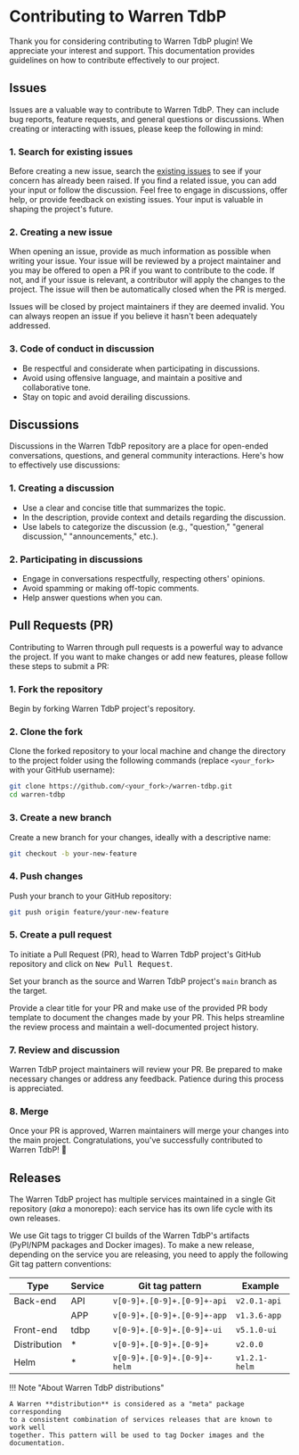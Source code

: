 # Contributing to Warren TdbP

Thank you for considering contributing to Warren TdbP plugin! We appreciate your
interest and support. This documentation provides guidelines on how to contribute
effectively to our project.

## Issues

Issues are a valuable way to contribute to Warren TdbP. They can include bug reports,
feature requests, and general questions or discussions. When creating or
interacting with issues, please keep the following in mind:

### 1. Search for existing issues

Before creating a new issue, search the
[existing issues](https://github.com/apui-avignon-university/warren-tdbp/issues)
to see if your concern has already been raised. If you find a related issue, you
can add your input or follow the discussion. Feel free to engage in discussions,
offer help, or provide feedback on existing issues. Your input is valuable in
shaping the project's future.

### 2. Creating a new issue

When opening an issue, provide as much information as possible when writing
your issue. Your issue will be reviewed by a project maintainer and you may be
offered to open a PR if you want to contribute to the code. If not, and if your
issue is relevant, a contributor will apply the changes to the project. The
issue will then be automatically closed when the PR is merged.

Issues will be closed by project maintainers if they are deemed invalid. You can
always reopen an issue if you believe it hasn't been adequately addressed.

### 3. Code of conduct in discussion

- Be respectful and considerate when participating in discussions.
- Avoid using offensive language, and maintain a positive and collaborative
  tone.
- Stay on topic and avoid derailing discussions.

## Discussions

Discussions in the Warren TdbP repository are a place for open-ended conversations,
questions, and general community interactions. Here's how to effectively use
discussions:

### 1. Creating a discussion

- Use a clear and concise title that summarizes the topic.
- In the description, provide context and details regarding the discussion.
- Use labels to categorize the discussion (e.g., "question," "general
  discussion," "announcements," etc.).

### 2. Participating in discussions

- Engage in conversations respectfully, respecting others' opinions.
- Avoid spamming or making off-topic comments.
- Help answer questions when you can.

## Pull Requests (PR)

Contributing to Warren through pull requests is a powerful way to advance the
project. If you want to make changes or add new features, please follow these
steps to submit a PR:

### 1. Fork the repository

Begin by forking Warren TdbP project's repository.

### 2. Clone the fork

Clone the forked repository to your local machine and change the directory to
the project folder using the following commands (replace `<your_fork>` with your
GitHub username):

```bash
git clone https://github.com/<your_fork>/warren-tdbp.git
cd warren-tdbp
```

### 3. Create a new branch

Create a new branch for your changes, ideally with a descriptive name:

```bash
git checkout -b your-new-feature
```

### 4. Push changes

Push your branch to your GitHub repository:

```bash
git push origin feature/your-new-feature
```

### 5. Create a pull request

To initiate a Pull Request (PR), head to Warren TdbP project's GitHub repository
and click on <kbd>New Pull Request</kbd>.

Set your branch as the source and Warren TdbP project's `main` branch as the target.

Provide a clear title for your PR and make use of the provided PR body template
to document the changes made by your PR. This helps streamline the review
process and maintain a well-documented project history.

### 7. Review and discussion

Warren TdbP project maintainers will review your PR. Be prepared to make necessary
changes or address any feedback. Patience during this process is appreciated.

### 8. Merge

Once your PR is approved, Warren maintainers will merge your changes into the
main project. Congratulations, you've successfully contributed to Warren TdbP! 🎉

## Releases

The Warren TdbP project has multiple services maintained in a single Git repository
(_aka_ a monorepo): each service has its own life cycle with its own releases.

We use Git tags to trigger CI builds of the Warren TdbP's artifacts (PyPI/NPM
packages and Docker images). To make a new release, depending on the service you
are releasing, you need to apply the following Git tag pattern conventions:

| Type         | Service  | Git tag pattern              | Example       |
| ------------ | -------- | ---------------------------- | ------------- | 
| Back-end     | API      | `v[0-9]+.[0-9]+.[0-9]+-api`  | `v2.0.1-api`  |
|              | APP      | `v[0-9]+.[0-9]+.[0-9]+-app`  | `v1.3.6-app`  |
| Front-end    | tdbp     | `v[0-9]+.[0-9]+.[0-9]+-ui`   | `v5.1.0-ui`   |
| Distribution | \*       | `v[0-9]+.[0-9]+.[0-9]+`      | `v2.0.0`      |
| Helm         | \*       | `v[0-9]+.[0-9]+.[0-9]+-helm` | `v1.2.1-helm` |

!!! Note "About Warren TdbP distributions"

    A Warren **distribution** is considered as a "meta" package corresponding
    to a consistent combination of services releases that are known to work well
    together. This pattern will be used to tag Docker images and the documentation.

